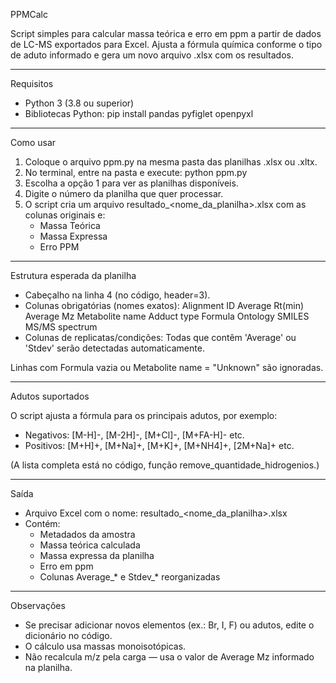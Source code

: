 PPMCalc

Script simples para calcular massa teórica e erro em ppm a partir de dados de LC-MS exportados para Excel.
Ajusta a fórmula química conforme o tipo de aduto informado e gera um novo arquivo .xlsx com os resultados.

------------------------------------------------------------
Requisitos

- Python 3 (3.8 ou superior)
- Bibliotecas Python:
    pip install pandas pyfiglet openpyxl

------------------------------------------------------------
Como usar

1. Coloque o arquivo ppm.py na mesma pasta das planilhas .xlsx ou .xltx.
2. No terminal, entre na pasta e execute:
       python ppm.py
3. Escolha a opção 1 para ver as planilhas disponíveis.
4. Digite o número da planilha que quer processar.
5. O script cria um arquivo resultado_<nome_da_planilha>.xlsx com as colunas originais e:
   - Massa Teórica
   - Massa Expressa
   - Erro PPM

------------------------------------------------------------
Estrutura esperada da planilha

- Cabeçalho na linha 4 (no código, header=3).
- Colunas obrigatórias (nomes exatos):
    Alignment ID
    Average Rt(min)
    Average Mz
    Metabolite name
    Adduct type
    Formula
    Ontology
    SMILES
    MS/MS spectrum
- Colunas de replicatas/condições:
    Todas que contêm 'Average' ou 'Stdev' serão detectadas automaticamente.

Linhas com Formula vazia ou Metabolite name = "Unknown" são ignoradas.

------------------------------------------------------------
Adutos suportados

O script ajusta a fórmula para os principais adutos, por exemplo:

- Negativos: [M-H]-, [M-2H]-, [M+Cl]-, [M+FA-H]- etc.
- Positivos: [M+H]+, [M+Na]+, [M+K]+, [M+NH4]+, [2M+Na]+ etc.

(A lista completa está no código, função remove_quantidade_hidrogenios.)

------------------------------------------------------------
Saída

- Arquivo Excel com o nome:
    resultado_<nome_da_planilha>.xlsx
- Contém:
    - Metadados da amostra
    - Massa teórica calculada
    - Massa expressa da planilha
    - Erro em ppm
    - Colunas Average_* e Stdev_* reorganizadas

------------------------------------------------------------
Observações

- Se precisar adicionar novos elementos (ex.: Br, I, F) ou adutos, edite o dicionário no código.
- O cálculo usa massas monoisotópicas.
- Não recalcula m/z pela carga — usa o valor de Average Mz informado na planilha.

